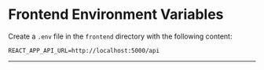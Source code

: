 # Frontend Environment Variables

Create a `.env` file in the `frontend` directory with the following content:

```
REACT_APP_API_URL=http://localhost:5000/api
```

--- 